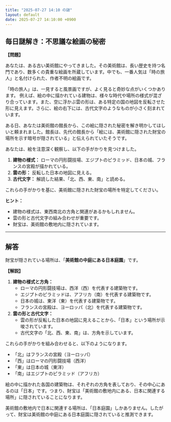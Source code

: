 ```yaml
---
title: "2025-07-27 14:10 の謎"
layout: default
date: 2025-07-27 14:10:00 +0900
---
```

## 毎日謎解き：不思議な絵画の秘密

**【問題】**

あなたは、ある古い美術館にやってきました。その美術館は、長い歴史を持つ名門であり、数多くの貴重な絵画を所蔵しています。中でも、一番人気は「時の旅人」と名付けられた、作者不明の絵画です。

「時の旅人」は、一見すると風景画ですが、よく見ると奇妙な点がいくつかあります。
例えば、絵の中に描かれている建物は、様々な時代や場所の様式が混ざり合っています。また、空に浮かぶ雲の形は、ある特定の国の地図を反転させた形に見えます。さらに、絵の右下には、古代文字のようなものが小さく刻まれています。

ある日、あなたは美術館の館長から、この絵に隠された秘密を解き明かしてほしいと頼まれました。館長は、先代の館長から「絵には、美術館に隠された財宝の場所を示す暗号が隠されている」と伝えられていたそうです。

あなたは、絵を注意深く観察し、以下の手がかりを見つけました。

1.  **建物の様式：** ローマの円形闘技場、エジプトのピラミッド、日本の城、フランスの宮殿が描かれている。
2.  **雲の形：** 反転した日本の地図に見える。
3.  **古代文字：** 解読した結果、「北、西、東、南」と読める。

これらの手がかりを基に、美術館に隠された財宝の場所を特定してください。

**ヒント：**

*   建物の様式は、東西南北の方角と関連があるかもしれません。
*   雲の形と古代文字の組み合わせが重要です。
*   財宝は、美術館の敷地内に隠されています。

---

## 解答

財宝が隠されている場所は、「**美術館の中庭にある日本庭園**」です。

**【解説】**

1.  **建物の様式と方角：**
    *   ローマの円形闘技場は、西洋（西）を代表する建築物です。
    *   エジプトのピラミッドは、アフリカ（南）を代表する建築物です。
    *   日本の城は、東洋（東）を代表する建築物です。
    *   フランスの宮殿は、ヨーロッパ（北）を代表する建築物です。
2.  **雲の形と古代文字：**
    *   雲の形が反転した日本の地図に見えることから、「日本」という場所が示唆されています。
    *   古代文字の「北、西、東、南」は、方角を示しています。

これらの手がかりを組み合わせると、以下のようになります。

*   「北」はフランスの宮殿（ヨーロッパ）
*   「西」はローマの円形闘技場（西洋）
*   「東」は日本の城（東洋）
*   「南」はエジプトのピラミッド（アフリカ）

絵の中に描かれた各国の建築物は、それぞれの方角を表しており、その中心にあるのは「日本」です。つまり、財宝は「美術館の敷地内にある、日本に関連する場所」に隠されていることになります。

美術館の敷地内で日本に関連する場所は、「日本庭園」しかありません。したがって、財宝は美術館の中庭にある日本庭園に隠されていると推測できます。
